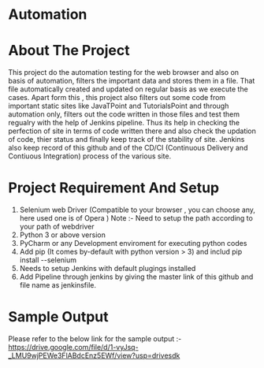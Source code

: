 # Automation

# About The Project

This project do the automation testing for the web browser and also on basis of automation, filters the important data and stores them in a file. That file automatically created and updated on regular basis as we execute the cases.
Apart form this , this project also filters out some code from important static sites like JavaTPoint and TutorialsPoint and through automation only, filters out the code written in those files and test them regualry with the help of Jenkins pipeline. Thus its help in checking the perfection of site in terms of code written there and also check the updation of code, thier status and finally keep track of the stability of site.
Jenkins also keep record of this github and of the CD/CI (Continuous Delivery and Contiuous Integration) process of the various site.

# Project Requirement And Setup

1. Selenium web Driver (Compatible to your browser , you can choose any, here used one is of Opera )
Note :-  Need to setup the path according to your path of webdriver
2. Python 3 or above version
3. PyCharm or any Development enviroment for executing python codes
5. Add pip (It comes by-default with python version > 3) and includ pip install --selenium
4. Needs to setup Jenkins with default plugings installed
5. Add Pipeline through jenkins by giving the master link of this github and file name as jenkinsfile.

# Sample Output
Please refer to the below link for the sample output :-
https://drive.google.com/file/d/1-vyJsq-_LMU9wjPEWe3FlABdcEnz5EWf/view?usp=drivesdk

